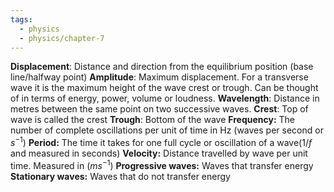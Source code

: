 ```yaml
---
tags:
  - physics
  - physics/chapter-7
---
```




**Displacement**: Distance and direction from the equilibrium position (base line/halfway point)
**Amplitude**: Maximum displacement. For a transverse wave it is the maximum height of the wave crest or trough. Can be thought of in terms of energy, power, volume  or loudness.
**Wavelength**: Distance in metres between the same point on two successive waves.
**Crest**: Top of wave is called the crest
**Trough**: Bottom of the wave
**Frequency:** The number of complete oscillations per unit of time in Hz (waves per second or $s^{-1}$)
**Period:** The time it takes for one full cycle or oscillation of a wave($1/f$ and measured in seconds)
**Velocity:** Distance travelled by wave per unit time. Measured in ($ms^{-1}$)
**Progressive waves:** Waves that transfer energy 
**Stationary waves:** Waves that do not transfer energy

